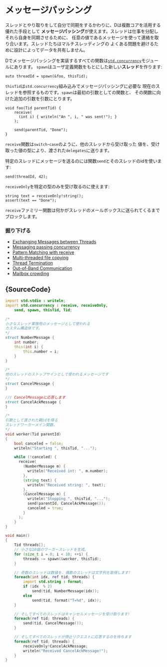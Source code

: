 # メッセージパッシング

スレッドとやり取りをして自分で同期をするかわりに、Dは複数コアを活用する優れた手段として
**メッセージパッシング**が使えます。スレッドは仕事を分配しそれら自身を同期させるために、
任意の値であるメッセージを使って連絡を取り合います。スレッドたちはマルチスレッディングの
よくある問題を避けるために設計によってデータを共有しません。

Dでメッセージパッシングを実装するすべての関数は[`std.concurrency`](https://dlang.org/phobos/std_concurrency.html)モジュールにあります。
`spawn`はユーザ定義関数をもとにした新しい**スレッド**を作ります:

    auto threadId = spawn(&foo, thisTid);

`thisTid`は`std.concurrency`組み込みでメッセージパッシングに必要な
現在のスレッドを参照するものです。`spawn`は最初の引数としての関数と、
その関数に向けた追加の引数を引数にとります。

    void foo(Tid parentTid) {
        receive(
          (int i) { writeln("An ", i, " was sent!"); }
        );
        
        send(parentTid, "Done");
    }

`receive`関数は`switch`-`case`のように、他のスレッドから受け取った
値を、受け取った値の型により、渡された`delegates`に送ります。

特定のスレッドにメッセージを送るのには関数`send`とそのスレッドのidを使います:

    send(threadId, 42);

`receiveOnly`を特定の型のみを受け取るのに使えます:

    string text = receiveOnly!string();
    assert(text == "Done");

`receive`ファミリー関数は何かがスレッドのメールボックスに送られてくるまでブロックします。


### 掘り下げる

- [Exchanging Messages between Threads](http://www.informit.com/articles/article.aspx?p=1609144&seqNum=5)
- [Messaging passing concurrency](http://ddili.org/ders/d.en/concurrency.html)
- [Pattern Matching with receive](http://www.informit.com/articles/article.aspx?p=1609144&seqNum=6)
- [Multi-threaded file copying](http://www.informit.com/articles/article.aspx?p=1609144&seqNum=7)
- [Thread Termination](http://www.informit.com/articles/article.aspx?p=1609144&seqNum=8)
- [Out-of-Band Communication](http://www.informit.com/articles/article.aspx?p=1609144&seqNum=9)
- [Mailbox crowding](http://www.informit.com/articles/article.aspx?p=1609144&seqNum=10)

## {SourceCode}

```d
import std.stdio : writeln;
import std.concurrency : receive, receiveOnly,
    send, spawn, thisTid, Tid;

/*
小さなスレッド軍隊用のメッセージとして使われる
カスタム構造体です。
*/
struct NumberMessage {
    int number;
    this(int i) {
        this.number = i;
    }
}

/*
他のスレッドのストップサインとして使われるメッセージです
*/
struct CancelMessage {
}

/// CancelMessageに応答します
struct CancelAckMessage {
}

/*
引数として渡された親idを得る
スレッドワーカーメイン関数。
*/
void worker(Tid parentId)
{
    bool canceled = false;
    writeln("Starting ", thisTid, "...");

    while (!canceled) {
      receive(
        (NumberMessage m) {
          writeln("Received int: ", m.number);
        },
        (string text) {
          writeln("Received string: ", text);
        },
        (CancelMessage m) {
          writeln("Stopping ", thisTid, "...");
          send(parentId, CancelAckMessage());
          canceled = true;
        }
      );
    }
}

void main()
{
    Tid threads[];
    // 小さな10個のワーカースレッドを生成。
    for (size_t i = 0; i < 10; ++i) {
        threads ~= spawn(&worker, thisTid);
    }

    // 奇数のスレッドは数値を、偶数のスレッドは文字列を取得します!
    foreach(int idx, ref tid; threads) {
        import std.string : format;
        if (idx  % 2)
            send(tid, NumberMessage(idx));
        else
            send(tid, format("T=%d", idx));
    }

    // そしてすべてのスレッドはキャンセルメッセージを受け取ります!
    foreach(ref tid; threads) {
        send(tid, CancelMessage());
    }

    // そしてすべてのスレッドが停止リクエストに応答するのを待ちます
    foreach(ref tid; threads) {
        receiveOnly!CancelAckMessage;
        writeln("Received CancelAckMessage!");
    }
}
```
